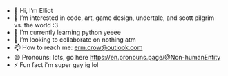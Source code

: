 - 👋 Hi, I’m Elliot 
- 👀 I’m interested in code, art, game design, undertale, and scott pilgrim vs. the world :3
- 🌱 I’m currently learning python yeeee
- 💞️ I’m looking to collaborate on nothing atm
- 📫 How to reach me: erm.crow@outlook.com
- 😄 Pronouns: lots, go here https://en.pronouns.page/@Non-humanEntity
- ⚡ Fun fact i'm super gay ig lol

<!---
EatsYou/EatsYou is a ✨ special ✨ repository because its `README.md` (this file) appears on your GitHub profile.
You can click the Preview link to take a look at your changes.
--->
